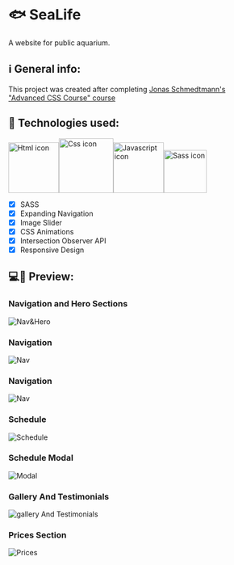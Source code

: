# 🐟 SeaLife
A website for public aquarium.

## ℹ General info:
This project was created after completing [Jonas Schmedtmann's "Advanced CSS Course" course](https://github.com/jonasschmedtmann/advanced-css-course)

## 🚀 Technologies used:
<img src="https://i.ibb.co/Sw7tMWz/htmlIcon.png" alt="Html icon" width="100" /><img src="https://i.ibb.co/hWxYX5x/cssIcon.png" alt="Css icon" width="108" /><img src="https://i.ibb.co/ws3Sq9X/jsIcon.png" alt="Javascript icon" width="100" /><img src="https://i.ibb.co/XCjffYH/sassIcon.png" alt="Sass icon" height="85" />

- [x] SASS
- [x] Expanding Navigation
- [x] Image Slider
- [x] CSS Animations
- [x] Intersection Observer API
- [x] Responsive Design

## 💻📱 Preview:
### Navigation and Hero Sections
<img src="https://i.ibb.co/DC5TYQ5/Sealife-Hero-Nav.jpg" alt="Nav&Hero" />

### Navigation
<img src="https://i.ibb.co/7tXpfHk/Sealife-Nav.jpg" alt="Nav" />

### Navigation
<img src="https://i.ibb.co/7tXpfHk/Sealife-Nav.jpg" alt="Nav" />

### Schedule
<img src="https://i.ibb.co/kqxGKWY/Sealife-Schedule.jpg" alt="Schedule" />

### Schedule Modal
<img src="https://i.ibb.co/yFJKyLF/Sealife-Schedule-Modal.jpg" alt="Modal" />

### Gallery And Testimonials
<img src="https://i.ibb.co/m6P2Md3/Sealife-Gallery-Hover.jpg" alt="gallery And Testimonials" />

### Prices Section
<img src="https://i.ibb.co/hcbZnKM/Sealife-Prices.jpg" alt="Prices" />
